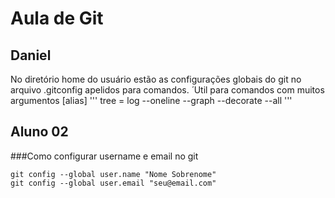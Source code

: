 # Aula de Git

## Daniel
No diretório home do usuário estão as configurações globais do git no arquivo .gitconfig
apelidos para comandos.
 ́
Util para comandos com muitos argumentos
[alias]
'''
tree = log --oneline --graph --decorate --all
'''
## Aluno 02

###Como configurar username e email no git

```
git config --global user.name "Nome Sobrenome"
git config --global user.email "seu@email.com"
```
